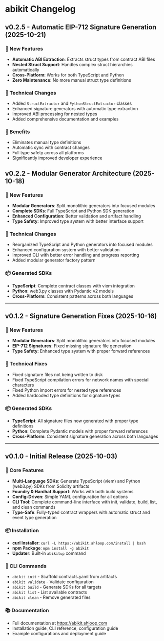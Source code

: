 # abikit Changelog

## v0.2.5 - Automatic EIP-712 Signature Generation (2025-10-21)

### 🚀 New Features
- **Automatic ABI Extraction**: Extracts struct types from contract ABI files
- **Nested Struct Support**: Handles complex struct hierarchies automatically
- **Cross-Platform**: Works for both TypeScript and Python
- **Zero Maintenance**: No more manual struct type definitions

### 🔧 Technical Changes
- Added `StructExtractor` and `PythonStructExtractor` classes
- Enhanced signature generators with automatic type extraction
- Improved ABI processing for nested types
- Added comprehensive documentation and examples

### 🎯 Benefits
- Eliminates manual type definitions
- Automatic sync with contract changes
- Full type safety across all platforms
- Significantly improved developer experience

## v0.2.2 - Modular Generator Architecture (2025-10-18)

### 🚀 New Features
- **Modular Generators**: Split monolithic generators into focused modules
- **Complete SDKs**: Full TypeScript and Python SDK generation
- **Enhanced Configuration**: Better validation and artifact handling
- **Type Safety**: Improved type system with better interface support

### 🔧 Technical Changes
- Reorganized TypeScript and Python generators into focused modules
- Enhanced configuration system with better validation
- Improved CLI with better error handling and progress reporting
- Added modular generator factory pattern

### 📦 Generated SDKs
- **TypeScript**: Complete contract classes with viem integration
- **Python**: web3.py classes with Pydantic v2 models
- **Cross-Platform**: Consistent patterns across both languages

---

## v0.1.2 - Signature Generation Fixes (2025-10-16)

### 🚀 New Features
- **Modular Generators**: Split monolithic generators into focused modules
- **EIP-712 Signatures**: Fixed missing signature file generation
- **Type Safety**: Enhanced type system with proper forward references

### 🔧 Technical Fixes
- Fixed signature files not being written to disk
- Fixed TypeScript compilation errors for network names with special characters
- Fixed Python import errors for nested type references
- Added hardcoded type definitions for signature types

### 📦 Generated SDKs
- **TypeScript**: All signature files now generated with proper type definitions
- **Python**: Complete Pydantic models with proper forward references
- **Cross-Platform**: Consistent signature generation across both languages

---

## v0.1.0 - Initial Release (2025-10-03)

### 🚀 Core Features
- **Multi-Language SDKs**: Generate TypeScript (viem) and Python (web3.py) SDKs from Solidity artifacts
- **Foundry & Hardhat Support**: Works with both build systems
- **Config-Driven**: Simple YAML configuration for all options
- **CLI Tool**: Complete command-line interface with init, validate, build, list, and clean commands
- **Type-Safe**: Fully-typed contract wrappers with automatic struct and event type generation

### 📦 Installation
- **curl Installer**: `curl -L https://abikit.ahloop.com/install | bash`
- **npm Package**: `npm install -g abikit`
- **Updater**: Built-in `abikitup` command

### 🔧 CLI Commands
- `abikit init` - Scaffold contracts.yaml from artifacts
- `abikit validate` - Validate configuration
- `abikit build` - Generate SDKs for all targets
- `abikit list` - List available contracts
- `abikit clean` - Remove generated files

### 📚 Documentation
- Full documentation at https://abikit.ahloop.com
- Installation guide, CLI reference, configuration guide
- Example configurations and deployment guide

